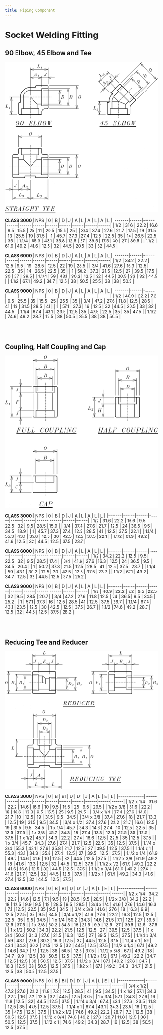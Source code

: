 ```yaml
---
title: Piping Component
---
```


# Socket Welding Fitting

## 90 Elbow, 45 Elbow and Tee

![SW-Fitting-1](.vitepress/images/elb-sw.png)

**CLASS 3000**
| NPS   | O    | B    | D    | J    | A    | L    | A    | L    | A    | L    |
|-------|------|------|------|------|------|------|------|------|------|------|
| 1/2   | 31.6 | 22.2 | 16.6 | 9.5  | 15.5 | 25   | 11   | 20.5 | 15.5 | 25   |
| 3/4   | 37.4 | 27.6 | 21.7 | 12.5 | 19   | 31.5 | 13   | 25.5 | 19   | 31.5 |
| 1     | 45.7 | 37.3 | 27.4 | 12.5 | 22.5 | 35   | 14   | 26.5 | 22.5 | 35   |
| 1.1/4 | 55.3 | 43.1 | 35.8 | 12.5 | 27   | 39.5 | 17.5 | 30   | 27   | 39.5 |
| 1.1/2 | 61.9 | 49.2 | 41.6 | 12.5 | 32   | 44.5 | 20.5 | 33   | 32   | 44.5 |

**CLASS 6000**
| NPS   | O    | B    | D    | J    | A    | L    | A    | L    | A    | L    |
|-------|------|------|------|------|------|------|------|------|------|------|
| 1/2   | 34.2 | 22.2 | 12.5 | 9.5  | 19   | 28.5 | 12.5 | 22   | 19   | 28.5 |
| 3/4   | 41.6 | 27.6 | 16.3 | 12.5 | 22.5 | 35   | 14   | 26.5 | 22.5 | 35   |
| 1     | 50.2 | 37.3 | 21.5 | 12.5 | 27   | 39.5 | 17.5 | 30   | 27   | 39.5 |
| 1.1/4 | 59   | 43.1 | 30.2 | 12.5 | 32   | 44.5 | 20.5 | 33   | 32   | 44.5 |
| 1.1/2 | 67.1 | 49.2 | 34.7 | 12.5 | 38   | 50.5 | 25.5 | 38   | 38   | 50.5 |

**CLASS 9000**
| NPS   | O    | B    | D    | J    | A    | L    | A    | L    | A    | L    |
|-------|------|------|------|------|------|------|------|------|------|------|
| 1/2   | 40.9 | 22.2 | 7.2  | 9.5  | 25.5 | 35   | 15.5 | 25   | 25.5 | 35   |
| 3/4   | 47.2 | 27.6 | 11.8 | 12.5 | 28.5 | 41   | 19   | 31.5 | 28.5 | 41   |
| 1     | 57.1 | 37.3 | 16   | 12.5 | 32   | 44.5 | 20.5 | 33   | 32   | 44.5 |
| 1.1/4 | 67.4 | 43.1 | 23.5 | 12.5 | 35   | 47.5 | 22.5 | 35   | 35   | 47.5 |
| 1.1/2 | 74.6 | 49.2 | 28.7 | 12.5 | 38   | 50.5 | 25.5 | 38   | 38   | 50.5 |

<br /><br />

## Coupling, Half Coupling and Cap

![SW-Fitting-2](.vitepress/images/cplg-sw.png)

**CLASS 3000**
| NPS   | O    | B    | D    | J    | A    | L    | A    | L    | L    |
|-------|------|------|------|------|------|------|------|------|------|
| 1/2   | 31.6 | 22.2 | 16.6 | 9.5  | 22.5 | 32   | 9.5  | 28.5 | 15.9 |
| 3/4   | 37.4 | 27.6 | 21.7 | 12.5 | 24   | 36.5 | 9.5  | 34.5 | 18.9 |
| 1     | 45.7 | 37.3 | 27.4 | 12.5 | 28.5 | 41   | 12.5 | 37.5 | 22.1 |
| 1.1/4 | 55.3 | 43.1 | 35.8 | 12.5 | 30   | 42.5 | 12.5 | 37.5 | 22.1 |
| 1.1/2 | 61.9 | 49.2 | 41.6 | 12.5 | 32   | 44.5 | 12.5 | 37.5 | 23.7 |

**CLASS 6000**
| NPS   | O    | B    | D    | J    | A    | L    | A    | L    | L    |
|-------|------|------|------|------|------|------|------|------|------|
| 1/2   | 34.2 | 22.2 | 12.5 | 9.5  | 22.5 | 32   | 9.5  | 28.5 | 17.4 |
| 3/4   | 41.6 | 27.6 | 16.3 | 12.5 | 24   | 36.5 | 9.5  | 34.5 | 20.4 |
| 1     | 50.2 | 37.3 | 21.5 | 12.5 | 28.5 | 41   | 12.5 | 37.5 | 23.7 |
| 1.1/4 | 59   | 43.1 | 30.2 | 12.5 | 30   | 42.5 | 12.5 | 37.5 | 23.7 |
| 1.1/2 | 67.1 | 49.2 | 34.7 | 12.5 | 32   | 44.5 | 12.5 | 37.5 | 25.2 |

**CLASS 9000**
| NPS   | O    | B    | D    | J    | A    | L    | A    | L    | L    |
|-------|------|------|------|------|------|------|------|------|------|
| 1/2   | 40.9 | 22.2 | 7.2  | 9.5  | 22.5 | 32   | 9.5  | 28.5 | 20.7 |
| 3/4   | 47.2 | 27.6 | 11.8 | 12.5 | 24   | 36.5 | 9.5  | 34.5 | 25.2 |
| 1     | 57.1 | 37.3 | 16   | 12.5 | 28.5 | 41   | 12.5 | 37.5 | 26.7 |
| 1.1/4 | 67.4 | 43.1 | 23.5 | 12.5 | 30   | 42.5 | 12.5 | 37.5 | 26.7 |
| 1.1/2 | 74.6 | 49.2 | 28.7 | 12.5 | 32   | 44.5 | 12.5 | 37.5 | 28.2 |

<br /><br />

## Reducing Tee and Reducer

![SW-Fitting-3](.vitepress/images/redtee-sw.png)

**CLASS 3000**
| NPS         | O    | B    | B1   | D    | D1   | J    | A    | L    | E    | L    |
|-------------|------|------|------|------|------|------|------|------|------|------|
| 1/2 x 1/4   | 31.6 | 22.2 | 14.6 | 16.6 | 10   | 9.5  | 15.5 | 25   | 9.5  | 29.5 |
| 1/2 x 3/8   | 31.6 | 22.2 | 18   | 16.6 | 13.3 | 9.5  | 15.5 | 25   | 9.5  | 29.5 |
| 3/4 x 1/4   | 37.4 | 27.6 | 14.6 | 21.7 | 10   | 12.5 | 19   | 31.5 | 9.5  | 34.5 |
| 3/4 x 3/8   | 37.4 | 27.6 | 18   | 21.7 | 13.3 | 12.5 | 19   | 31.5 | 9.5  | 34.5 |
| 3/4 x 1/2   | 37.4 | 27.6 | 22.2 | 21.7 | 16.6 | 12.5 | 19   | 31.5 | 9.5  | 34.5 |
| 1 x 1/4     | 45.7 | 34.3 | 14.6 | 27.4 | 10   | 12.5 | 22.5 | 35   | 12.5 | 37.5 |
| 1 x 3/8     | 45.7 | 34.3 | 18   | 27.4 | 13.3 | 12.5 | 22.5 | 35   | 12.5 | 37.5 |
| 1 x 1/2     | 45.7 | 34.3 | 22.2 | 27.4 | 16.6 | 12.5 | 22.5 | 35   | 12.5 | 37.5 |
| 1 x 3/4     | 45.7 | 34.3 | 27.6 | 27.4 | 21.7 | 12.5 | 22.5 | 35   | 12.5 | 37.5 |
| 1.1/4 x 3/4 | 55.3 | 43.1 | 27.6 | 35.8 | 21.7 | 12.5 | 27   | 39.5 | 12.5 | 37.5 |
| 1.1/4 x 1   | 55.3 | 43.1 | 34.3 | 35.8 | 27.4 | 12.5 | 27   | 39.5 | 12.5 | 37.5 |
| 1.1/2 x 1/4 | 61.9 | 49.2 | 14.6 | 41.6 | 10   | 12.5 | 32   | 44.5 | 12.5 | 37.5 |
| 1.1/2 x 3/8 | 61.9 | 49.2 | 18   | 41.6 | 13.3 | 12.5 | 32   | 44.5 | 12.5 | 37.5 |
| 1.1/2 x 1/2 | 61.9 | 49.2 | 22.2 | 41.6 | 16.6 | 12.5 | 32   | 44.5 | 12.5 | 37.5 |
| 1.1/2 x 3/4 | 61.9 | 49.2 | 27.6 | 41.6 | 21.7 | 12.5 | 32   | 44.5 | 12.5 | 37.5 |
| 1.1/2 x 1   | 61.9 | 49.2 | 34.3 | 41.6 | 27.4 | 12.5 | 32   | 44.5 | 12.5 | 37.5 |

**CLASS 6000**
| NPS         | O    | B    | B1   | D    | D1   | J    | A    | L    | E    | L    |
|-------------|------|------|------|------|------|------|------|------|------|------|
| 1/2 x 1/4   | 34.2 | 22.2 | 14.6 | 12.5 | 7.1  | 9.5  | 19   | 28.5 | 9.5  | 28.5 |
| 1/2 x 3/8   | 34.2 | 22.2 | 18   | 12.5 | 9.9  | 9.5  | 19   | 28.5 | 9.5  | 28.5 |
| 3/4 x 1/4   | 41.6 | 27.6 | 14.6 | 16.3 | 7.1  | 12.5 | 22.5 | 35   | 9.5  | 34.5 |
| 3/4 x 3/8   | 41.6 | 27.6 | 18   | 16.3 | 9.9  | 12.5 | 22.5 | 35   | 9.5  | 34.5 |
| 3/4 x 1/2   | 41.6 | 27.6 | 22.2 | 16.3 | 12.5 | 12.5 | 22.5 | 35   | 9.5  | 34.5 |
| 1 x 1/4     | 50.2 | 34.3 | 14.6 | 21.5 | 7.1  | 12.5 | 27   | 39.5 | 12.5 | 37.5 |
| 1 x 3/8     | 50.2 | 34.3 | 18   | 21.5 | 9.9  | 12.5 | 27   | 39.5 | 12.5 | 37.5 |
| 1 x 1/2     | 50.2 | 34.3 | 22.2 | 21.5 | 12.5 | 12.5 | 27   | 39.5 | 12.5 | 37.5 |
| 1 x 3/4     | 50.2 | 34.3 | 27.6 | 21.5 | 16.3 | 12.5 | 27   | 39.5 | 12.5 | 37.5 |
| 1.1/4 x 3/4 | 59   | 43.1 | 27.6 | 30.2 | 16.3 | 12.5 | 32   | 44.5 | 12.5 | 37.5 |
| 1.1/4 x 1   | 59   | 43.1 | 34.3 | 30.2 | 21.5 | 12.5 | 32   | 44.5 | 12.5 | 37.5 |
| 1.1/2 x 1/4 | 67.1 | 49.2 | 14.6 | 34.7 | 7.1  | 12.5 | 38   | 50.5 | 12.5 | 37.5 |
| 1.1/2 x 3/8 | 67.1 | 49.2 | 18   | 34.7 | 9.9  | 12.5 | 38   | 50.5 | 12.5 | 37.5 |
| 1.1/2 x 1/2 | 67.1 | 49.2 | 22.2 | 34.7 | 12.5 | 12.5 | 38   | 50.5 | 12.5 | 37.5 |
| 1.1/2 x 3/4 | 67.1 | 49.2 | 27.6 | 34.7 | 16.3 | 12.5 | 38   | 50.5 | 12.5 | 37.5 |
| 1.1/2 x 1   | 67.1 | 49.2 | 34.3 | 34.7 | 21.5 | 12.5 | 38   | 50.5 | 12.5 | 37.5 |

**CLASS 9000**
| NPS         | O    | B    | B1   | D    | D1   | J    | A    | L    | E    | L    |
|-------------|------|------|------|------|------|------|------|------|------|------|
| 3/4 x 1/2   | 47.2 | 27.6 | 22.2 | 11.8 | 7.2  | 12.5 | 28.5 | 41   | 9.5  | 34.5 |
| 1 x 1/2     | 57.1 | 34.3 | 22.2 | 16   | 7.2  | 12.5 | 32   | 44.5 | 12.5 | 37.5 |
| 1 x 3/4     | 57.1 | 34.3 | 27.6 | 16   | 11.8 | 12.5 | 32   | 44.5 | 12.5 | 37.5 |
| 1.1/4 x 3/4 | 67.4 | 43.1 | 27.6 | 23.5 | 11.8 | 12.5 | 35   | 47.5 | 12.5 | 37.5 |
| 1.1/4 x 1   | 67.4 | 43.1 | 34.3 | 23.5 | 16   | 12.5 | 35   | 47.5 | 12.5 | 37.5 |
| 1.1/2 x 1/2 | 74.6 | 49.2 | 22.2 | 28.7 | 7.2  | 12.5 | 38   | 50.5 | 12.5 | 37.5 |
| 1.1/2 x 3/4 | 74.6 | 49.2 | 27.6 | 28.7 | 11.8 | 12.5 | 38   | 50.5 | 12.5 | 37.5 |
| 1.1/2 x 1   | 74.6 | 49.2 | 34.3 | 28.7 | 16   | 12.5 | 38   | 50.5 | 12.5 | 37.5 |



